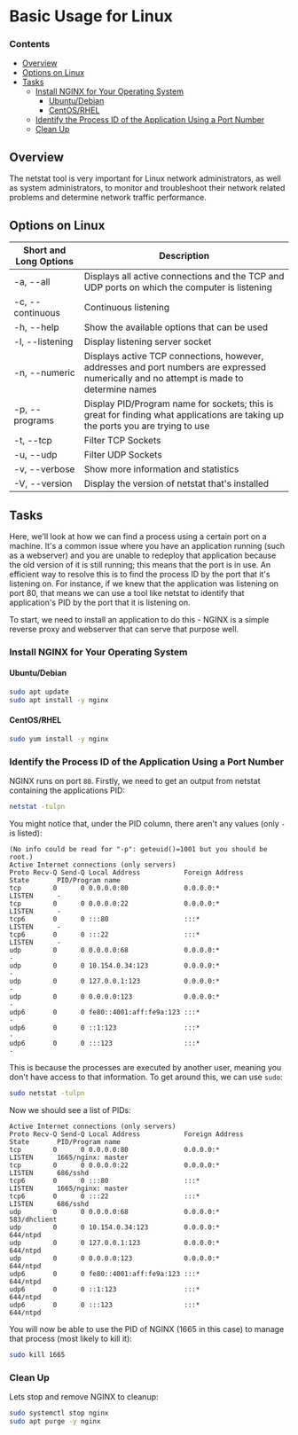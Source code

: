 # Basic Usage for Linux
<!--TOC_START-->
### Contents
- [Overview](#overview)
- [Options on Linux](#options-on-linux)
- [Tasks](#tasks)
	- [Install NGINX for Your Operating System](#install-nginx-for-your-operating-system)
		- [Ubuntu/Debian](#ubuntudebian)
		- [CentOS/RHEL](#centosrhel)
	- [Identify the Process ID of the Application Using a Port Number](#identify-the-process-id-of-the-application-using-a-port-number)
	- [Clean Up](#clean-up)

<!--TOC_END-->
## Overview
The netstat tool is very important for Linux network administrators, as well as system administrators, to monitor and troubleshoot their network related problems and determine network traffic performance.
## Options on Linux
|Short and Long Options|Description|
|----------|--------------|
|-a, --all|Displays all active connections and the TCP and UDP ports on which the computer is listening|
|-c, --continuous|Continuous listening|
|-h, --help|Show the available options that can be used|
|-l, --listening|Display listening server socket|
|-n, --numeric|Displays active TCP connections, however, addresses and port numbers are expressed numerically and no attempt is made to determine names|
|-p, --programs|Display PID/Program name for sockets; this is great for finding what applications are taking up the ports you are trying to use |
|-t, --tcp|Filter TCP Sockets|
|-u, --udp|Filter UDP Sockets|
|-v, --verbose|Show more information and statistics|
|-V, --version|Display the version of netstat that's installed|
## Tasks
Here, we'll look at how we can find a process using a certain port on a machine.
It's a common issue where you have an application running (such as a webserver) and you are unable to redeploy that application because the old version of it is still running; this means that the port is in use.
An efficient way to resolve this is to find the process ID by the port that it's listening on.
For instance, if we knew that the application was listening on port 80, that means we can use a tool like netstat to identify that application's PID by the port that it is listening on.

To start, we need to install an application to do this - NGINX is a simple reverse proxy and webserver that can serve that purpose well.
### Install NGINX for Your Operating System
#### Ubuntu/Debian
```bash
sudo apt update
sudo apt install -y nginx
```
#### CentOS/RHEL
```bash
sudo yum install -y nginx
```
### Identify the Process ID of the Application Using a Port Number
NGINX runs on port `80`.
Firstly, we need to get an output from netstat containing the applications PID:
```bash
netstat -tulpn
```
You might notice that, under the PID column, there aren't any values (only `-` is listed):
```text
(No info could be read for "-p": geteuid()=1001 but you should be root.)
Active Internet connections (only servers)
Proto Recv-Q Send-Q Local Address           Foreign Address         State       PID/Program name
tcp        0      0 0.0.0.0:80              0.0.0.0:*               LISTEN      -
tcp        0      0 0.0.0.0:22              0.0.0.0:*               LISTEN      -
tcp6       0      0 :::80                   :::*                    LISTEN      -
tcp6       0      0 :::22                   :::*                    LISTEN      -
udp        0      0 0.0.0.0:68              0.0.0.0:*                           -
udp        0      0 10.154.0.34:123         0.0.0.0:*                           -
udp        0      0 127.0.0.1:123           0.0.0.0:*                           -
udp        0      0 0.0.0.0:123             0.0.0.0:*                           -
udp6       0      0 fe80::4001:aff:fe9a:123 :::*                                -
udp6       0      0 ::1:123                 :::*                                -
udp6       0      0 :::123                  :::*                                -
```
This is because the processes are executed by another user, meaning you don't have access to that information.
To get around this, we can use `sudo`:
```bash
sudo netstat -tulpn
```
Now we should see a list of PIDs:
```text
Active Internet connections (only servers)
Proto Recv-Q Send-Q Local Address           Foreign Address         State       PID/Program name    
tcp        0      0 0.0.0.0:80              0.0.0.0:*               LISTEN      1665/nginx: master  
tcp        0      0 0.0.0.0:22              0.0.0.0:*               LISTEN      686/sshd            
tcp6       0      0 :::80                   :::*                    LISTEN      1665/nginx: master  
tcp6       0      0 :::22                   :::*                    LISTEN      686/sshd            
udp        0      0 0.0.0.0:68              0.0.0.0:*                           583/dhclient        
udp        0      0 10.154.0.34:123         0.0.0.0:*                           644/ntpd            
udp        0      0 127.0.0.1:123           0.0.0.0:*                           644/ntpd            
udp        0      0 0.0.0.0:123             0.0.0.0:*                           644/ntpd            
udp6       0      0 fe80::4001:aff:fe9a:123 :::*                                644/ntpd            
udp6       0      0 ::1:123                 :::*                                644/ntpd            
udp6       0      0 :::123                  :::*                                644/ntpd 
````
You will now be able to use the PID of NGINX (1665 in this case) to manage that process (most likely to kill it):
```bash
sudo kill 1665
```
### Clean Up
Lets stop and remove NGINX to cleanup:
```bash
sudo systemctl stop nginx
sudo apt purge -y nginx
```
